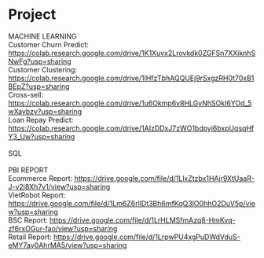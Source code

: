 # Project
MACHINE LEARNING <br />
Customer Churn Predict: https://colab.research.google.com/drive/1K1Xuvx2Lrovkdk0ZGFSn7XXiknhSNwFg?usp=sharing <br />
Customer Clustering: https://colab.research.google.com/drive/1lHfzTbhAQQUEj9rSxgzRH0t70xB1BEpZ?usp=sharing <br />
Cross-sell: https://colab.research.google.com/drive/1u6Okmp6v8HLGyNhSOkI6YOd_5wXaybzy?usp=sharing <br />
Loan Repay Predict: https://colab.research.google.com/drive/1AIzDDxJ7zWO1bdpyi6bxpUqsqHfY3_Uw?usp=sharing<br />
<br />
SQL <br />
<br />
PBI REPORT <br />
Ecommerce Report: https://drive.google.com/file/d/1LlxZtzbx1HAjr9XtUaaR-J-v2i8Xh7v1/view?usp=sharing <br />
VietRobot Report: https://drive.google.com/file/d/1Lm6Z6rllDt3Bh6mfKqQ3lO0hhO2DuV5p/view?usp=sharing <br />
BSC Report: https://drive.google.com/file/d/1LrHLMSfmAzq8-HmKvq-zf6rxOGur-fao/view?usp=sharing <br />
Retail Report: https://drive.google.com/file/d/1LrpwPU4xgPuDWdVduS-eMY7ay0AhrMA5/view?usp=sharing <br />
